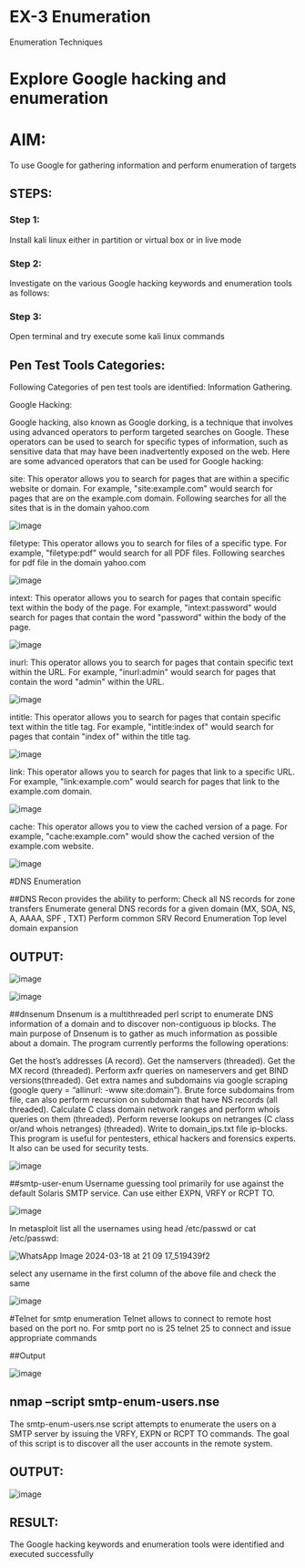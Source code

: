 # EX-3 Enumeration
Enumeration Techniques

# Explore Google hacking and enumeration 

# AIM:

To use Google for gathering information and perform enumeration of targets

## STEPS:

### Step 1:

Install kali linux either in partition or virtual box or in live mode

### Step 2:

Investigate on the various Google hacking keywords and enumeration tools as follows:


### Step 3:
Open terminal and try execute some kali linux commands

## Pen Test Tools Categories:  

Following Categories of pen test tools are identified:
Information Gathering.

Google Hacking:

Google hacking, also known as Google dorking, is a technique that involves using advanced operators to perform targeted searches on Google. These operators can be used to search for specific types of information, such as sensitive data that may have been inadvertently exposed on the web. Here are some advanced operators that can be used for Google hacking:

site: This operator allows you to search for pages that are within a specific website or domain. For example, "site:example.com" would search for pages that are on the example.com domain.
Following searches for all the sites that is in the domain yahoo.com

![image](https://github.com/Darkwebnew/Enumeration/assets/143114486/ba2e79df-f011-4277-a237-c17babfab84f)


filetype: This operator allows you to search for files of a specific type. For example, "filetype:pdf" would search for all PDF files.
Following searches for pdf file in the domain yahoo.com

![image](https://github.com/Darkwebnew/Enumeration/assets/143114486/1d5611f6-83fa-4e83-a522-a991128a8f8f)



intext: This operator allows you to search for pages that contain specific text within the body of the page. For example, "intext:password" would search for pages that contain the word "password" within the body of the page.

![image](https://github.com/Darkwebnew/Enumeration/assets/143114486/92745d42-79b2-43cf-ac12-3fa33b921be2)


inurl: This operator allows you to search for pages that contain specific text within the URL. For example, "inurl:admin" would search for pages that contain the word "admin" within the URL.

![image](https://github.com/Darkwebnew/Enumeration/assets/143114486/ea7a45fb-7c46-4e25-acb4-a841928b8ae5)

intitle: This operator allows you to search for pages that contain specific text within the title tag. For example, "intitle:index of" would search for pages that contain "index of" within the title tag.

![image](https://github.com/Darkwebnew/Enumeration/assets/143114486/37d6e585-c993-4c8e-98d1-e1e56a658af3)


link: This operator allows you to search for pages that link to a specific URL. For example, "link:example.com" would search for pages that link to the example.com domain.

![image](https://github.com/Darkwebnew/Enumeration/assets/143114486/dfaa8421-7515-46aa-9f13-dc25b5bbac9f)


cache: This operator allows you to view the cached version of a page. For example, "cache:example.com" would show the cached version of the example.com website.

![image](https://github.com/Darkwebnew/Enumeration/assets/143114486/4392c7af-7a9f-45d0-9580-5b4875f690e8)

 
#DNS Enumeration


##DNS Recon
provides the ability to perform:
Check all NS records for zone transfers
Enumerate general DNS records for a given domain (MX, SOA, NS, A, AAAA, SPF , TXT)
Perform common SRV Record Enumeration
Top level domain expansion
## OUTPUT:

![image](https://github.com/Darkwebnew/Enumeration/assets/143114486/5184f71e-5cb9-4a51-bf7b-ae0793ce2012)

![image](https://github.com/Darkwebnew/Enumeration/assets/143114486/b918c3cd-514e-4cdb-bc8e-51e5d7d8b402)







##dnsenum
Dnsenum is a multithreaded perl script to enumerate DNS information of a domain and to discover non-contiguous ip blocks. The main purpose of Dnsenum is to gather as much information as possible about a domain. The program currently performs the following operations:

Get the host’s addresses (A record).
Get the namservers (threaded).
Get the MX record (threaded).
Perform axfr queries on nameservers and get BIND versions(threaded).
Get extra names and subdomains via google scraping (google query = “allinurl: -www site:domain”).
Brute force subdomains from file, can also perform recursion on subdomain that have NS records (all threaded).
Calculate C class domain network ranges and perform whois queries on them (threaded).
Perform reverse lookups on netranges (C class or/and whois netranges) (threaded).
Write to domain_ips.txt file ip-blocks.
This program is useful for pentesters, ethical hackers and forensics experts. It also can be used for security tests.

![image](https://github.com/Darkwebnew/Enumeration/assets/143114486/1b1ffd94-0b4f-4578-bc35-b6658aead843)


##smtp-user-enum
Username guessing tool primarily for use against the default Solaris SMTP service. Can use either EXPN, VRFY or RCPT TO.

![image](https://github.com/Darkwebnew/Enumeration/assets/143114486/b97e59ce-b899-41a0-aaf4-27c62f52ac9b)


In metasploit list all the usernames using head /etc/passwd or cat /etc/passwd:

![WhatsApp Image 2024-03-18 at 21 09 17_519439f2](https://github.com/Darkwebnew/Enumeration/assets/143114486/5165eeb3-0a0e-48b5-8eb8-f50b930b00e9)

select any username in the first column of the above file and check the same

![image](https://github.com/Darkwebnew/Enumeration/assets/143114486/3f33d9ca-ff9a-4a51-a2af-20e38b8f1c8a)



#Telnet for smtp enumeration
Telnet allows to connect to remote host based on the port no. For smtp port no is 25
telnet <host address> 25 to connect
and issue appropriate commands
  
 ##Output
  
  ![image](https://github.com/Darkwebnew/Enumeration/assets/143114486/733bd7ea-f085-4580-80e3-c8a7f6e5d451)


## nmap –script smtp-enum-users.nse <hostname>

The smtp-enum-users.nse script attempts to enumerate the users on a SMTP server by issuing the VRFY, EXPN or RCPT TO commands. The goal of this script is to discover all the user accounts in the remote system.


## OUTPUT:

![image](https://github.com/Darkwebnew/Enumeration/assets/143114486/ec3b912f-07e5-49fc-9d56-e7c97d611380)

## RESULT:
The Google hacking keywords and enumeration tools were identified and executed successfully

